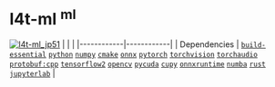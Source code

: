 # l4t-ml <sup>ml</sup>

[![`l4t-ml_jp51`](https://github.com/dusty-nv/jetson-containers/actions/workflows/l4t-ml_jp51.yml/badge.svg)](https://github.com/dusty-nv/jetson-containers/actions/workflows/l4t-ml_jp51.yml)
|            |            |
|------------|------------|
| Dependencies | [`build-essential`](/packages/build-essential) [`python`](/packages/python) [`numpy`](/packages/numpy) [`cmake`](/packages/cmake/cmake_pip) [`onnx`](/packages/onnx) [`pytorch`](/packages/pytorch) [`torchvision`](/packages/pytorch/torchvision) [`torchaudio`](/packages/pytorch/torchaudio) [`protobuf:cpp`](/packages/protobuf/protobuf_cpp) [`tensorflow2`](/packages/tensorflow) [`opencv`](/packages/opencv) [`pycuda`](/packages/pycuda) [`cupy`](/packages/cupy) [`onnxruntime`](/packages/onnxruntime) [`numba`](/packages/numba) [`rust`](/packages/rust) [`jupyterlab`](/packages/jupyterlab) |
